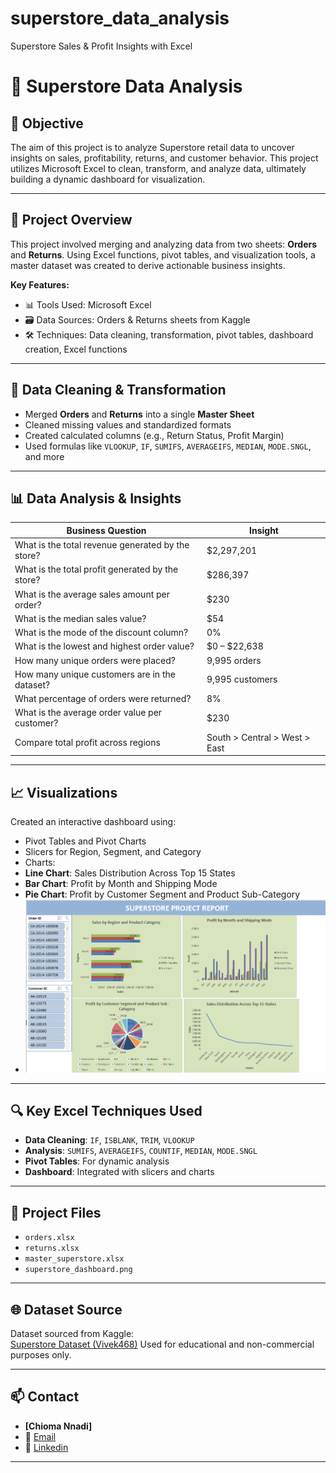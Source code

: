 # superstore_data_analysis
Superstore Sales &amp; Profit Insights with Excel
# 🛒 Superstore Data Analysis

## 🎯 Objective
The aim of this project is to analyze Superstore retail data to uncover insights on sales, profitability, returns, and customer behavior. This project utilizes Microsoft Excel to clean, transform, and analyze data, ultimately building a dynamic dashboard for visualization.

---

## 📂 Project Overview

This project involved merging and analyzing data from two sheets: **Orders** and **Returns**. Using Excel functions, pivot tables, and visualization tools, a master dataset was created to derive actionable business insights.

**Key Features:**
- 📊 Tools Used: Microsoft Excel  
- 🗃️ Data Sources: Orders & Returns sheets from Kaggle  
- 🛠️ Techniques: Data cleaning, transformation, pivot tables, dashboard creation, Excel functions

---

## 🧹 Data Cleaning & Transformation

- Merged **Orders** and **Returns** into a single **Master Sheet**
- Cleaned missing values and standardized formats
- Created calculated columns (e.g., Return Status, Profit Margin)
- Used formulas like `VLOOKUP`, `IF`, `SUMIFS`, `AVERAGEIFS`, `MEDIAN`, `MODE.SNGL`, and more

---

## 📊 Data Analysis & Insights

| **Business Question**                                      | **Insight**            |
|------------------------------------------------------------|------------------------|
| What is the total revenue generated by the store?          | \$2,297,201            |
| What is the total profit generated by the store?           | \$286,397              |
| What is the average sales amount per order?                | \$230                  |
| What is the median sales value?                            | \$54                   |
| What is the mode of the discount column?                   | 0%                     |
| What is the lowest and highest order value?                | \$0 – \$22,638         |
| How many unique orders were placed?                        | 9,995 orders           |
| How many unique customers are in the dataset?              | 9,995 customers        |
| What percentage of orders were returned?                   | 8%                     |
| What is the average order value per customer?              | \$230                  |
| Compare total profit across regions                        | South > Central > West > East |

---

## 📈 Visualizations

Created an interactive dashboard using:
- Pivot Tables and Pivot Charts
- Slicers for Region, Segment, and Category
- Charts:
- **Line Chart**: Sales Distribution Across Top 15 States  
- **Bar Chart**: Profit by Month and Shipping Mode  
- **Pie Chart**: Profit by Customer Segment and Product Sub-Category
- ![Superstore Dashboard](images/superstore_dashboard.png)

---

## 🔍 Key Excel Techniques Used

- **Data Cleaning**: `IF`, `ISBLANK`, `TRIM`, `VLOOKUP`
- **Analysis**: `SUMIFS`, `AVERAGEIFS`, `COUNTIF`, `MEDIAN`, `MODE.SNGL`
- **Pivot Tables**: For dynamic analysis
- **Dashboard**: Integrated with slicers and charts

---

## 🧾 Project Files

- `orders.xlsx`
- `returns.xlsx`
- `master_superstore.xlsx`
- `superstore_dashboard.png`

---

## 🌐 Dataset Source

Dataset sourced from Kaggle:  
[Superstore Dataset (Vivek468)](https://www.kaggle.com/datasets/vivek468/superstore-dataset-final)
Used for educational and non-commercial purposes only.

---

## 📫 Contact
- **[Chioma Nnadi]**
- 📧 [Email](nnadicvictoria@gmail.com)
- 🔗 [Linkedin](https://www.linkedin.com/in/nnadichioma/)

---
